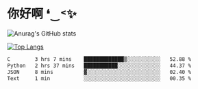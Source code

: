 # 你好啊 ❛‿˂✨

![Anurag's GitHub stats](https://github-readme-stats.vercel.app/api?username=ZombieFly&count_private=true&show_icons=true)

[![Top Langs](https://github-readme-stats.vercel.app/api/top-langs/?username=ZombieFly&layout=compact&count_private=true&hide=Ruby,makefile)](https://github.com/anuraghazra/github-readme-stats)

<!--START_SECTION:waka-->

```txt
C        3 hrs 7 mins    █████████████▒░░░░░░░░░░░   52.88 %
Python   2 hrs 37 mins   ███████████░░░░░░░░░░░░░░   44.37 %
JSON     8 mins          ▓░░░░░░░░░░░░░░░░░░░░░░░░   02.40 %
Text     1 min           ░░░░░░░░░░░░░░░░░░░░░░░░░   00.35 %
```

<!--END_SECTION:waka-->
